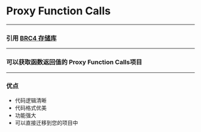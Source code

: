 # Proxy Function Calls

---

### 引用 [BRC4 存储库](https://github.com/paranoidninja/Proxy-Function-Calls-For-ETwTI)

---

### 可以获取函数返回值的 Proxy Function Calls项目

---

### 优点
- 代码逻辑清晰
- 代码格式优美
- 功能强大
- 可以直接迁移到您的项目中
